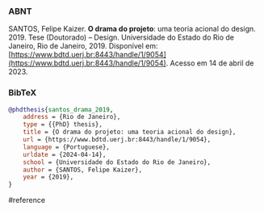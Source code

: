 ### ABNT
SANTOS, Felipe Kaizer. **O drama do projeto**: uma teoria acional do design. 2019. Tese (Doutorado) – Design. Universidade do Estado do Rio de Janeiro, Rio de Janeiro, 2019. Disponível em: [https://www.bdtd.uerj.br:8443/handle/1/9054](https://www.bdtd.uerj.br:8443/handle/1/9054). Acesso em 14 de abril de 2023.

### BibTeX
```bibtex
@phdthesis{santos_drama_2019,
	address = {Rio de Janeiro},
	type = {{PhD} thesis},
	title = {O drama do projeto: uma teoria acional do design},
	url = {https://www.bdtd.uerj.br:8443/handle/1/9054},
	language = {Portuguese},
	urldate = {2024-04-14},
	school = {Universidade do Estado do Rio de Janeiro},
	author = {SANTOS, Felipe Kaizer},
	year = {2019},
}
```

#reference